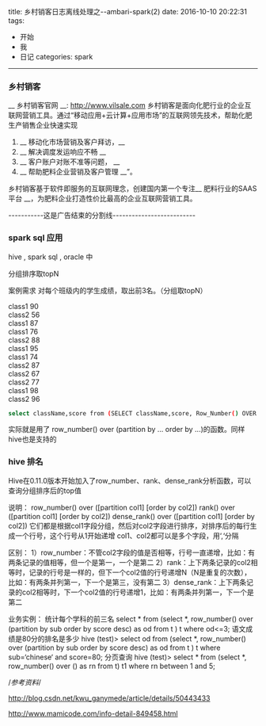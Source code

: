 title: 乡村销客日志离线处理之--ambari-spark(2)
date: 2016-10-10 20:22:31
tags:
- 开始
- 我
- 日记
categories: spark
---

### 乡村销客
__ 乡村销客官网 __: http://www.vilsale.com 
乡村销客是面向化肥行业的企业互联网营销工具。通过“移动应用+云计算+应用市场”的互联网领先技术，帮助化肥生产销售企业快速实现  
<!-- more -->
1. __ 移动化市场营销及客户拜访，__  
1. __ 解决调度发运响应不畅  __  
1. __ 客户账户对账不准等问题， __  
1. __ 帮助肥料企业营销及客户管理 __”。 

乡村销客基于软件即服务的互联网理念，创建国内第一个专注__ 肥料行业的SAAS平台 __，为肥料企业打造性价比最高的企业互联网营销工具。
 
-----------这是广告结束的分割线--------------------------

###  spark sql  应用

hive , spark sql , oracle 中

分组排序取topN

案例需求
对每个班级内的学生成绩，取出前3名。（分组取topN）

class1 90  
class2 56  
class1 87  
class1 76  
class2 88  
class1 95  
class1 74  
class2 87  
class2 67  
class2 77  
class1 98  
class2 96 


```bash
select className,score from (SELECT className,score, Row_Number() OVER (partition by className ORDER BY score desc ) rank FROM scores ) a where a.rank<=3; 
``` 

实际就是用了 row_number() over (partition by ... order by ...)的函数。同样hive也是支持的



### hive 排名


Hive在0.11.0版本开始加入了row_number、rank、dense_rank分析函数，可以查询分组排序后的top值

说明：
row_number() over ([partition col1] [order by col2])
rank() over ([partition col1] [order by col2])
dense_rank() over ([partition col1] [order by col2])
它们都是根据col1字段分组，然后对col2字段进行排序，对排序后的每行生成一个行号，这个行号从1开始递增
col1、col2都可以是多个字段，用‘,‘分隔
 
区别：
1）row_number：不管col2字段的值是否相等，行号一直递增，比如：有两条记录的值相等，但一个是第一，一个是第二
2）rank：上下两条记录的col2相等时，记录的行号是一样的，但下一个col2值的行号递增N（N是重复的次数），比如：有两条并列第一，下一个是第三，没有第二
3）dense_rank：上下两条记录的col2相等时，下一个col2值的行号递增1，比如：有两条并列第一，下一个是第二

业务实例：
统计每个学科的前三名
select * from (select *, row_number() over (partition by sub order by score desc) as od from t ) t where od<=3;
语文成绩是80分的排名是多少
hive (test)> select od from (select *, row_number() over (partition by sub order by score desc) as od from t ) t where sub=‘chinese‘ and score=80;
分页查询
hive (test)> select * from (select *, row_number() over () as rn from t) t1 where rn between 1 and 5;




/*参考资料*/

http://blog.csdn.net/kwu_ganymede/article/details/50443433



http://www.mamicode.com/info-detail-849458.html
